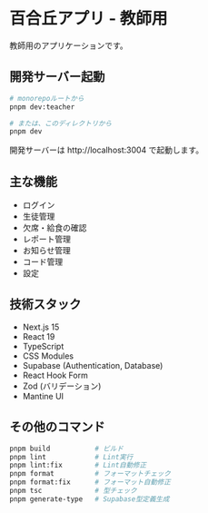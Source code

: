 # 百合丘アプリ - 教師用

教師用のアプリケーションです。

## 開発サーバー起動

```bash
# monorepoルートから
pnpm dev:teacher

# または、このディレクトリから
pnpm dev
```

開発サーバーは http://localhost:3004 で起動します。

## 主な機能

- ログイン
- 生徒管理
- 欠席・給食の確認
- レポート管理
- お知らせ管理
- コード管理
- 設定

## 技術スタック

- Next.js 15
- React 19
- TypeScript
- CSS Modules
- Supabase (Authentication, Database)
- React Hook Form
- Zod (バリデーション)
- Mantine UI

## その他のコマンド

```bash
pnpm build           # ビルド
pnpm lint            # Lint実行
pnpm lint:fix        # Lint自動修正
pnpm format          # フォーマットチェック
pnpm format:fix      # フォーマット自動修正
pnpm tsc             # 型チェック
pnpm generate-type   # Supabase型定義生成
```
